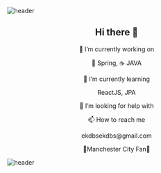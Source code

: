 ![header](https://capsule-render.vercel.app/api?type=slice&color=F3FA13&height=100&section=header&text=Hello%20World&fontSize=90)

<h2 align="center"> Hi there 👋 </h2>


<p align="center"> 🔭 I’m currently working on   </p> <p align="center"> 🍃 Spring,  ☕ JAVA </p>
<p align="center"> 🌱 I’m currently learning  </p> <p align="center"> ReactJS, JPA </p>
<p align="center"> 🤔 I’m looking for help with  </p>
<p align="center"> 📫 How to reach me </p> <p align="center"> ekdbsekdbs@gmail.com </p>
<p align="center"> 💙Manchester City Fan💙 </p>








![header](https://capsule-render.vercel.app/api?type=slice&color=242BFA&height=100&section=footer)


